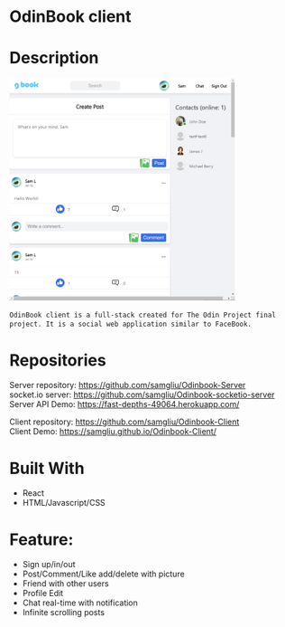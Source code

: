 # OdinBook client

# Description

[<img alt="" width="400px" src="public/odinBook.png" />](https://samgliu.github.io/Odinbook-Client/)

    OdinBook client is a full-stack created for The Odin Project final project. It is a social web application similar to FaceBook.

# Repositories

Server repository: https://github.com/samgliu/Odinbook-Server  
socket.io server: https://github.com/samgliu/Odinbook-socketio-server  
Server API Demo: https://fast-depths-49064.herokuapp.com/

Client repository: https://github.com/samgliu/Odinbook-Client  
Client Demo: https://samgliu.github.io/Odinbook-Client/

# Built With

-   React
-   HTML/Javascript/CSS

# Feature:

-   Sign up/in/out
-   Post/Comment/Like add/delete with picture
-   Friend with other users
-   Profile Edit
-   Chat real-time with notification
-   Infinite scrolling posts
